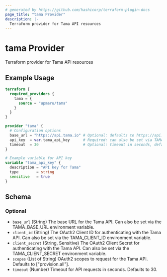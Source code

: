 ```yaml
---
# generated by https://github.com/hashicorp/terraform-plugin-docs
page_title: "tama Provider"
description: |-
  Terraform provider for Tama API resources
---
```


# tama Provider

Terraform provider for Tama API resources

## Example Usage

```terraform
terraform {
  required_providers {
    tama = {
      source = "upmaru/tama"
    }
  }
}

provider "tama" {
  # Configuration options
  base_url = "https://api.tama.io" # Optional: defaults to https://api.tama.io
  api_key  = var.tama_api_key      # Required: can also be set via TAMA_API_KEY env var
  timeout  = 30                    # Optional: timeout in seconds, defaults to 30
}

# Example variable for API key
variable "tama_api_key" {
  description = "API key for Tama"
  type        = string
  sensitive   = true
}
```

<!-- schema generated by tfplugindocs -->
## Schema

### Optional

- `base_url` (String) The base URL for the Tama API. Can also be set via the TAMA_BASE_URL environment variable.
- `client_id` (String) The OAuth2 Client ID for authenticating with the Tama API. Can also be set via the TAMA_CLIENT_ID environment variable.
- `client_secret` (String, Sensitive) The OAuth2 Client Secret for authenticating with the Tama API. Can also be set via the TAMA_CLIENT_SECRET environment variable.
- `scopes` (List of String) OAuth2 scopes to request for the Tama API. Defaults to ["provision.all"].
- `timeout` (Number) Timeout for API requests in seconds. Defaults to 30.
